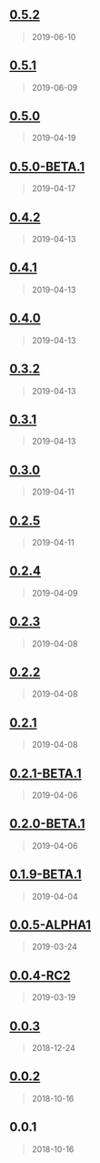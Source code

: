 
<a name="0.5.2"></a>
## [0.5.2](https://github.com/alecrabbit/php-console-colour/compare/0.5.1...0.5.2)

> 2019-06-10


<a name="0.5.1"></a>
## [0.5.1](https://github.com/alecrabbit/php-console-colour/compare/0.5.0...0.5.1)

> 2019-06-09


<a name="0.5.0"></a>
## [0.5.0](https://github.com/alecrabbit/php-console-colour/compare/0.5.0-BETA.1...0.5.0)

> 2019-04-19


<a name="0.5.0-BETA.1"></a>
## [0.5.0-BETA.1](https://github.com/alecrabbit/php-console-colour/compare/0.4.2...0.5.0-BETA.1)

> 2019-04-17


<a name="0.4.2"></a>
## [0.4.2](https://github.com/alecrabbit/php-console-colour/compare/0.4.1...0.4.2)

> 2019-04-13


<a name="0.4.1"></a>
## [0.4.1](https://github.com/alecrabbit/php-console-colour/compare/0.4.0...0.4.1)

> 2019-04-13


<a name="0.4.0"></a>
## [0.4.0](https://github.com/alecrabbit/php-console-colour/compare/0.3.2...0.4.0)

> 2019-04-13


<a name="0.3.2"></a>
## [0.3.2](https://github.com/alecrabbit/php-console-colour/compare/0.3.1...0.3.2)

> 2019-04-13


<a name="0.3.1"></a>
## [0.3.1](https://github.com/alecrabbit/php-console-colour/compare/0.3.0...0.3.1)

> 2019-04-13


<a name="0.3.0"></a>
## [0.3.0](https://github.com/alecrabbit/php-console-colour/compare/0.2.5...0.3.0)

> 2019-04-11


<a name="0.2.5"></a>
## [0.2.5](https://github.com/alecrabbit/php-console-colour/compare/0.2.4...0.2.5)

> 2019-04-11


<a name="0.2.4"></a>
## [0.2.4](https://github.com/alecrabbit/php-console-colour/compare/0.2.3...0.2.4)

> 2019-04-09


<a name="0.2.3"></a>
## [0.2.3](https://github.com/alecrabbit/php-console-colour/compare/0.2.2...0.2.3)

> 2019-04-08


<a name="0.2.2"></a>
## [0.2.2](https://github.com/alecrabbit/php-console-colour/compare/0.2.1...0.2.2)

> 2019-04-08


<a name="0.2.1"></a>
## [0.2.1](https://github.com/alecrabbit/php-console-colour/compare/0.2.1-BETA.1...0.2.1)

> 2019-04-08


<a name="0.2.1-BETA.1"></a>
## [0.2.1-BETA.1](https://github.com/alecrabbit/php-console-colour/compare/0.2.0-BETA.1...0.2.1-BETA.1)

> 2019-04-06


<a name="0.2.0-BETA.1"></a>
## [0.2.0-BETA.1](https://github.com/alecrabbit/php-console-colour/compare/0.1.9-BETA.1...0.2.0-BETA.1)

> 2019-04-06


<a name="0.1.9-BETA.1"></a>
## [0.1.9-BETA.1](https://github.com/alecrabbit/php-console-colour/compare/0.0.5-ALPHA1...0.1.9-BETA.1)

> 2019-04-04


<a name="0.0.5-ALPHA1"></a>
## [0.0.5-ALPHA1](https://github.com/alecrabbit/php-console-colour/compare/0.0.4-RC2...0.0.5-ALPHA1)

> 2019-03-24


<a name="0.0.4-RC2"></a>
## [0.0.4-RC2](https://github.com/alecrabbit/php-console-colour/compare/0.0.3...0.0.4-RC2)

> 2019-03-19


<a name="0.0.3"></a>
## [0.0.3](https://github.com/alecrabbit/php-console-colour/compare/0.0.2...0.0.3)

> 2018-12-24


<a name="0.0.2"></a>
## [0.0.2](https://github.com/alecrabbit/php-console-colour/compare/0.0.1...0.0.2)

> 2018-10-16


<a name="0.0.1"></a>
## 0.0.1

> 2018-10-16


